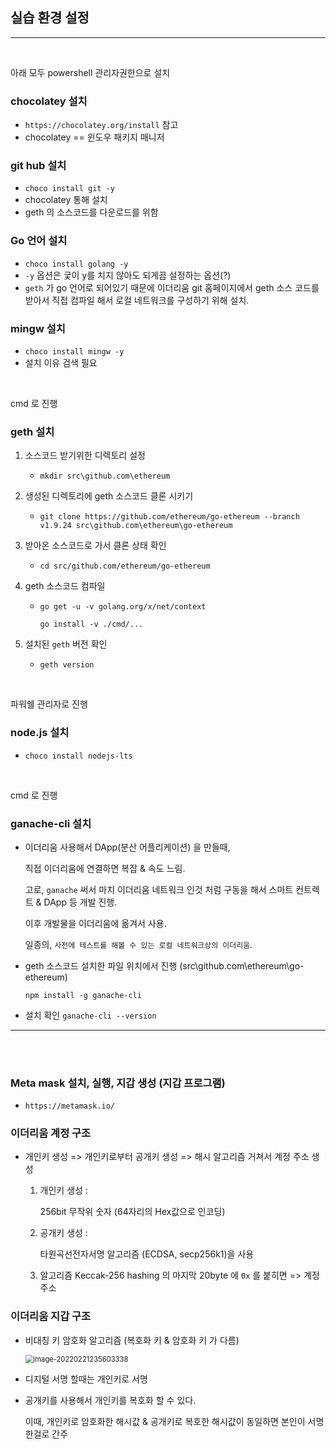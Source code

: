 ## 실습 환경 설정

<hr>

<br>

아래 모두 powershell 관리자권한으로 설치

### chocolatey  설치

- `https://chocolatey.org/install` 참고
- chocolatey == 윈도우 패키지 매니저 

### git hub 설치

- `choco install git -y`
- chocolatey 통해 설치
- geth 의 소스코드를 다운로드를 위함

### Go 언어 설치

- `choco install golang -y`
- `-y` 옵션은 궃이 y를 치지 않아도 되게끔 설정하는 옵션(?)
- `geth` 가 go 언어로 되어있기 때문에 이더리움 git 홈페이지에서 geth 소스 코드를 받아서 직접 컴파일 해서 로컬 네트워크를 구성하기 위해 설치.

### mingw 설치

- `choco install mingw -y`
- 설치 이유 검색 필요

<br>

cmd 로 진행

### geth 설치

1. 소스코드 받기위한 디렉토리 설정

   - `mkdir src\github.com\ethereum`

2. 생성된 디렉토리에 geth 소스코드 클론 시키기

   - `git clone https://github.com/ethereum/go-ethereum --branch v1.9.24 src\github.com\ethereum\go-ethereum`

3. 받아온 소스코드로 가서 클론 상태 확인

   - `cd src/github.com/ethereum/go-ethereum`

4. geth 소스코드 컴파일

   - `go get -u -v golang.org/x/net/context`

     `go install -v ./cmd/...`

5. 설치된 `geth` 버전 확인

   - `geth version`

<br>

파워쉘 관리자로 진행

### node.js 설치

- `choco install nodejs-lts`

<br>

cmd 로 진행

### ganache-cli 설치

- 이더리움 사용해서 DApp(분산 어플리케이션) 을 만들때,

  직접 이더리움에 연결하면 복잡 & 속도 느림.

  고로, `ganache` 써서 마치 이더리움 네트워크 인것 처럼 구동을 해서 스마트 컨트렉트 & DApp 등 개발 진행.

  이후 개발물을 이더리움에 옮겨서 사용.

  일종의, `사전에 테스트를 해볼 수 있는 로컬 네트워크상의 이더리움`.

- geth 소스코드 설치한 파일 위치에서 진행 (src\github.com\ethereum\go-ethereum)

  `npm install -g ganache-cli`

- 설치 확인 `ganache-cli --version`

<hr>

<br>

<br>

### Meta mask 설치, 실행, 지갑  생성 (지갑 프로그램)

- `https://metamask.io/`

### 이더리움 계정 구조

- 개인키 생성 => 개인키로부터 공개키 생성 => 해시 알고리즘 거쳐서 계정 주소 생성

  1. 개인키 생성 :

     256bit 무작위 숫자 (64자리의 Hex값으로 인코딩)

  2. 공개키 생성 :

     타원곡선전자서명 알고리즘 (ECDSA, secp256k1)을 사용

  3. 알고리즘 Keccak-256 hashing 의 마지막 20byte 에 `0x` 를 붙히면 => 계정 주소

### 이더리움 지갑 구조

- 비대칭 키 암호화 알고리즘 (복호화 키 & 암호화 키 가 다름)

  <img src="C:\Users\crazy\AppData\Roaming\Typora\typora-user-images\image-20220221235603338.png" alt="image-20220221235603338" style="zoom:80%;" />
  
- 디지털 서명 할때는 개인키로 서명

- 공개키를 사용해서 개인키를 복호화 할 수 있다.

  이때, 개인키로 암호화한 해시값 & 공개키로 복호한 해시값이 동일하면 본인이 서명한걸로 간주